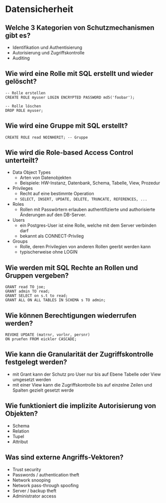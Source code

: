 # Datensicherheit

## Welche 3 Kategorien von Schutzmechanismen gibt es?
* Identifikation und Authentisierung
* Autorisierung und Zugriffskontrolle
* Auditing

## Wie wird eine Rolle mit SQL erstellt und wieder gelöscht?
```
-- Rolle erstellen
CREATE ROLE myuser LOGIN ENCRYPTED PASSWORD md5('foobar');

-- Rolle löschen
DROP ROLE myuser;
```

## Wie wird eine Gruppe mit SQL erstellt?
```
CREATE ROLE read NOINHERIT; -- Gruppe
```

## Wie wird die Role-based Access Control unterteilt?
* Data Object Types
    * Arten von Datenobjekten
    * Beispiele: HW-Instanz, Datenbank, Schema, Tabelle, View, Prozedur
* Privileges
    * Recht auf eine bestimmte Operation
    * `SELECT, INSERT, UPDATE, DELETE, TRUNCATE, REFERENCES, ...`
* Roles
    * Rollen mit Passwörtern erlauben authentifizierte und authorisierte Änderungen auf den DB-Server.
* Users
    * ein Postgres-User ist eine Rolle, welche mit dem Server verbinden darf
    * bekannt als CONNECT-Privileg
* Groups
    * Rolle, deren Privilegien von anderen Rollen geerbt werden kann
    * typischerweise ohne LOGIN

## Wie werden mit SQL Rechte an Rollen und Gruppen vergeben?
```
GRANT read TO joe;
GRANT admin TO read;
GRANT SELECT on s.t to read;
GRANT ALL ON ALL TABLES IN SCHEMA s TO admin;
```

## Wie können Berechtigungen wiederrufen werden?
```
REVOKE UPDATE (matrnr, vorlnr, persnr)
ON pruefen FROM eickler CASCADE;
```

## Wie kann die Granularität der Zugriffskontrolle festgelegt werden?
* mit Grant kann der Schutz pro User nur bis auf Ebene Tabelle oder View umgesetzt werden
* mit einer View kann die Zugriffskontrolle bis auf einzelne Zeilen und Spalten gezielt gesetzt werde

## Wie funktioniert die implizite Autorisierung von Objekten?
* Schema
* Relation
* Tupel
* Attribut

## Was sind externe Angriffs-Vektoren?
* Trust security
* Passwords / authentication theft
* Network snooping
* Network pass-through spoofing
* Server / backup theft
* Administrator access


